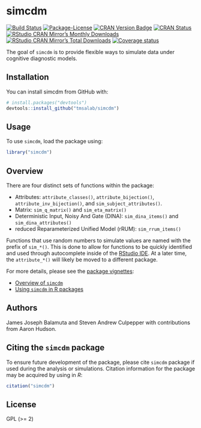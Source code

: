 
<!-- README.md is generated from README.Rmd. Please edit that file -->

# simcdm

[![Build
Status](https://travis-ci.org/tmsalab/simcdm.svg)](https://travis-ci.org/tmsalab/simcdm)
[![Package-License](http://img.shields.io/badge/license-GPL%20\(%3E=2\)-brightgreen.svg?style=flat)](http://www.gnu.org/licenses/gpl-2.0.html)
[![CRAN Version
Badge](http://www.r-pkg.org/badges/version/simcdm)](https://cran.r-project.org/package=simcdm)
[![CRAN
Status](https://cranchecks.info/badges/worst/simcdm)](https://cran.r-project.org/web/checks/check_results_simcdm.html)
[![RStudio CRAN Mirror’s Monthly
Downloads](http://cranlogs.r-pkg.org/badges/simcdm?color=brightgreen)](http://www.r-pkg.org/pkg/simcdm)
[![RStudio CRAN Mirror’s Total
Downloads](http://cranlogs.r-pkg.org/badges/grand-total/simcdm?color=brightgreen)](http://www.r-pkg.org/pkg/simcdm)
[![Coverage
status](https://codecov.io/gh/tmsalab/simcdm/branch/master/graph/badge.svg)](https://codecov.io/github/tmsalab/simcdm?branch=master)

The goal of `simcdm` is to provide flexible ways to simulate data under
cognitive diagnostic models.

## Installation

You can install simcdm from GitHub with:

``` r
# install.packages("devtools")
devtools::install_github("tmsalab/simcdm")
```

## Usage

To use `simcdm`, load the package using:

``` r
library("simcdm")
```

## Overview

There are four distinct sets of functions within the package:

  - Attributes: `attribute_classes()`, `attribute_bijection()`,
    `attribute_inv_bijection()`, and `sim_subject_attributes()`.
  - Matrix: `sim_q_matrix()` and `sim_eta_matrix()`
  - Deterministic Input, Noisy And Gate (DINA): `sim_dina_items()` and
    `sim_dina_attributes()`
  - reduced Reparameterized Unified Model (rRUM): `sim_rrum_items()`

Functions that use random numbers to simulate values are named with the
prefix of `sim_*()`. This is done to allow for functions to be quickly
identified and used through autocomplete inside of the [RStudio
IDE](https://www.rstudio.com). At a later time, the `attribute_*()` will
likely be moved to a different package.

For more details, please see the [package vignettes](vignettes/):

  - [Overview of `simcdm`](vignettes/overview-simcdm.html)
  - [Using `simcdm` in R packages](vignettes/simcdm-in-packages.html)

## Authors

James Joseph Balamuta and Steven Andrew Culpepper with contributions
from Aaron Hudson.

## Citing the `simcdm` package

To ensure future development of the package, please cite `simcdm`
package if used during the analysis or simulations. Citation information
for the package may be acquired by using in *R*:

``` r
citation("simcdm")
```

## License

GPL (\>= 2)
